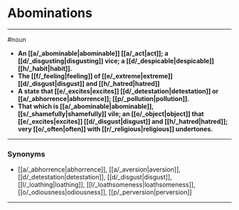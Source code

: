 # Abominations
---
#noun
- **An [[a/_abominable|abominable]] [[a/_act|act]]; a [[d/_disgusting|disgusting]] vice; a [[d/_despicable|despicable]] [[h/_habit|habit]].**
- **The [[f/_feeling|feeling]] of [[e/_extreme|extreme]] [[d/_disgust|disgust]] and [[h/_hatred|hatred]]**
- **A state that [[e/_excites|excites]] [[d/_detestation|detestation]] or [[a/_abhorrence|abhorrence]]; [[p/_pollution|pollution]].**
- **That which is [[a/_abominable|abominable]], [[s/_shamefully|shamefully]] vile; an [[o/_object|object]] that [[e/_excites|excites]] [[d/_disgust|disgust]] and [[h/_hatred|hatred]]; very [[o/_often|often]] with [[r/_religious|religious]] undertones.**
---
### Synonyms
- [[a/_abhorrence|abhorrence]], [[a/_aversion|aversion]], [[d/_detestation|detestation]], [[d/_disgust|disgust]], [[l/_loathing|loathing]], [[l/_loathsomeness|loathsomeness]], [[o/_odiousness|odiousness]], [[p/_perversion|perversion]]
---
